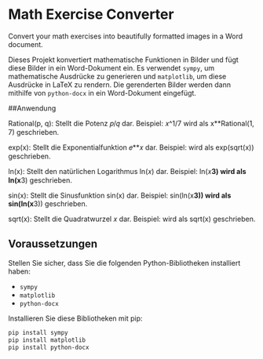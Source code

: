# Math Exercise Converter

Convert your math exercises into beautifully formatted images in a Word document.

Dieses Projekt konvertiert mathematische Funktionen in Bilder und fügt diese Bilder in ein Word-Dokument ein. Es verwendet `sympy`, um mathematische Ausdrücke zu generieren und `matplotlib`, um diese Ausdrücke in LaTeX zu rendern. Die gerenderten Bilder werden dann mithilfe von `python-docx` in ein Word-Dokument eingefügt.

##Anwendung

Rational(p, q): Stellt die Potenz 
𝑝/𝑞 dar. Beispiel: 
𝑥^1/7 wird als x**Rational(1, 7) geschrieben.

exp(x): Stellt die Exponentialfunktion 
𝑒**𝑥 dar. Beispiel: 
wird als exp(sqrt(x)) geschrieben.

ln(x): Stellt den natürlichen Logarithmus 
ln(𝑥) dar. Beispiel: 
ln(𝑥**3) wird als ln(x**3) geschrieben.

sin(x): Stellt die Sinusfunktion 
sin(x) dar. Beispiel: 
sin(ln(x**3)) wird als sin(ln(x**3)) geschrieben.

sqrt(x): Stellt die Quadratwurzel 
𝑥 dar. Beispiel: 
wird als sqrt(x) geschrieben.

## Voraussetzungen

Stellen Sie sicher, dass Sie die folgenden Python-Bibliotheken installiert haben:

- `sympy`
- `matplotlib`
- `python-docx`

Installieren Sie diese Bibliotheken mit pip:

```sh
pip install sympy
pip install matplotlib
pip install python-docx
